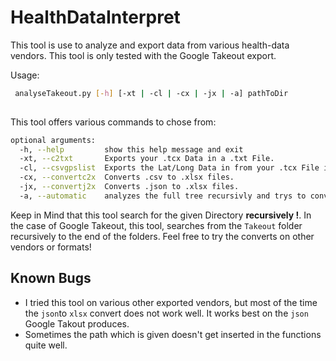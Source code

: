 # HealthDataInterpret

This tool is use to analyze and export data from various health-data vendors. This tool is only tested with the Google Takeout export.

Usage:
```bash
 analyseTakeout.py [-h] [-xt | -cl | -cx | -jx | -a] pathToDir
 
```

This tool offers various commands to chose from:

```bash
optional arguments:
  -h, --help         show this help message and exit
  -xt, --c2txt       Exports your .tcx Data in a .txt File.
  -cl, --csvgpslist  Exports the Lat/Long Data in from your .tcx File into a .csv File.
  -cx, --convertc2x  Converts .csv to .xlsx files.
  -jx, --convertj2x  Converts .json to .xlsx files.
  -a, --automatic    analyzes the full tree recursivly and trys to convert the data in readbale Data.
```
Keep in Mind that this tool search for the given Directory **recursively !**.
In the case of Google Takeout, this tool, searches from the `Takeout` folder recursively to the end of the folders.
Feel free to try the converts on other vendors or formats!
## Known Bugs
- I tried this tool on various other exported vendors, but most of the time the `json`to `xlsx` convert does not work well. It works best on   the `json` Google Takout produces.
- Sometimes the path which is given doesn't get inserted in the functions quite well.

